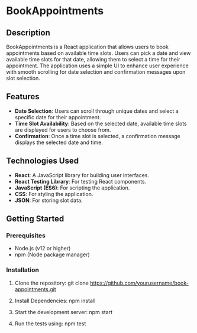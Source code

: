 # BookAppointments

## Description

BookAppointments is a React application that allows users to book appointments based on available time slots. Users can pick a date and view available time slots for that date, allowing them to select a time for their appointment. The application uses a simple UI to enhance user experience with smooth scrolling for date selection and confirmation messages upon slot selection.

## Features

- **Date Selection**: Users can scroll through unique dates and select a specific date for their appointment.
- **Time Slot Availability**: Based on the selected date, available time slots are displayed for users to choose from.
- **Confirmation**: Once a time slot is selected, a confirmation message displays the selected date and time.

## Technologies Used

- **React**: A JavaScript library for building user interfaces.
- **React Testing Library**: For testing React components.
- **JavaScript (ES6)**: For scripting the application.
- **CSS**: For styling the application.
- **JSON**: For storing slot data.

## Getting Started

### Prerequisites

- Node.js (v12 or higher)
- npm (Node package manager)

### Installation

1. Clone the repository:
   git clone https://github.com/yourusername/book-appointments.git

2. Install Dependencies:
   npm install

3. Start the development server:
   npm start

4. Run the tests using:
   npm test
